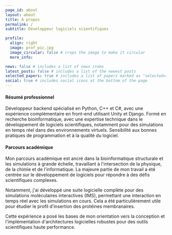 ```yaml
---
page_id: about
layout: about
title: À propos
permalink: /
subtitle: Développeur logiciels scientifiques

profile:
  align: right
  image: prof_pic.jpg
  image_circular: false # crops the image to make it circular
  more_info:

news: false # includes a list of news items
latest_posts: false # includes a list of the newest posts
selected_papers: true # includes a list of papers marked as "selected={true}"
social: true # includes social icons at the bottom of the page
---
```

#### Résumé professionnel
Développeur backend spécialisé en Python, C++ et C#, avec une expérience 
complémentaire en front-end utilisant Unity et Django. Formé en recherche 
bioinformatique, avec une expertise technique dans le développement de 
logiciels scientifiques, notamment pour des simulations en temps réel dans 
des environnements virtuels. Sensibilité aux bonnes pratiques de programmation 
et à la qualité du logiciel.

#### Parcours académique
Mon parcours académique est ancré dans la bioinformatique structurale et les 
simulations à grande échelle, travaillant à l'intersection de la physique, de 
la chimie et de l'informatique. La majeure partie de mon travail a été centrée 
sur le développement de logiciels pour répondre à des défis scientifiques 
complexes.

Notamment, j'ai développé une suite logicielle complète pour des simulations 
moléculaires interactives (IMS), permettant une interaction en temps réel avec 
les simulations en cours. Cela a été particulièrement utile pour étudier le 
profil d'insertion des protéines membranaires.

Cette expérience a posé les bases de mon orientation vers la conception et 
l'implémentation d'architectures logicielles robustes pour des outils 
scientifiques haute performance.
